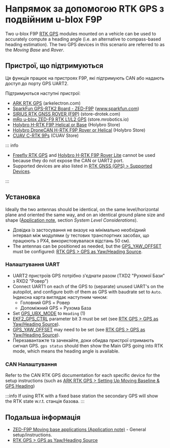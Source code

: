 # Напрямок за допомогою RTK GPS з подвійним u-blox F9P

Two u-blox F9P [RTK GPS](../gps_compass/rtk_gps.md) modules mounted on a vehicle can be used to accurately compute a heading angle (i.e. an alternative to compass-based heading estimation).
The two GPS devices in this scenario are referred to as the _Moving Base_ and _Rover_.

## Пристрої, що підтримуються

Ця функція працює на пристроях F9P, які підтримують CAN або надають доступ до порту GPS UART2.

Підтримуються наступні пристрої:

- [ARK RTK GPS](https://arkelectron.com/product/ark-rtk-gps/) (arkelectron.com)
- [SparkFun GPS-RTK2 Board - ZED-F9P](https://www.sparkfun.com/products/15136) (www.sparkfun.com)
- [SIRIUS RTK GNSS ROVER (F9P)](https://store-drotek.com/911-sirius-rtk-gnss-rover-f9p.html) (store-drotek.com)
- [mRo u-blox ZED-F9 RTK L1/L2 GPS](https://store.mrobotics.io/product-p/m10020d.htm) (store.mrobotics.io)
- [Holybro H-RTK F9P Helical or Base](https://holybro.com/products/h-rtk-f9p-gnss-series) (Holybro Store)
- [Holybro DroneCAN H-RTK F9P Rover or Helical](https://holybro.com/collections/dronecan-h-rtk) (Holybro Store)
- [CUAV C-RTK 9Ps](https://store.cuav.net/shop/c-rtk-9ps/) (CUAV Store)

::: info

- [Freefly RTK GPS](../gps_compass/rtk_gps_freefly.md) and [Holybro H-RTK F9P Rover Lite](../gps_compass/rtk_gps_holybro_h-rtk-f9p.md) cannot be used because they do not expose the CAN or UART2 port.
- Supported devices are also listed in [RTK GNSS (GPS) > Supported Devices](../gps_compass/rtk_gps.md#supported-devices).

:::

## Установка

Ideally the two antennas should be identical, on the same level/horizontal plane and oriented the same way, and on an identical ground plane size and shape ([Application note](https://content.u-blox.com/sites/default/files/documents/ZED-F9P-MovingBase_AppNote_UBX-19009093.pdf), section _System Level Considerations_).

- Довідка із застосування не вказує на мінімально необхідний інтервал між модулями (у тестових транспортних засобах, що працюють з PX4, використовувалася відстань 50 см).
- The antennas can be positioned as needed, but the [GPS_YAW_OFFSET](../advanced_config/parameter_reference.md#GPS_YAW_OFFSET) must be configured:
  [RTK GPS > GPS as Yaw/Heading Source](../gps_compass/rtk_gps.md#configuring-gps-as-yaw-heading-source).

### Налаштування UART

- UART2 пристроїв GPS потрібно з'єднати разом (TXD2 "Рухомої Бази" з RXD2 "Ровер")
- Connect UART1 on each of the GPS to (separate) unused UART's on the autopilot, and configure both of them as GPS with baudrate set to `Auto`.
  Індексна карта виглядає наступним чином:
  - Головний GPS = Ровер
  - Допоміжний GPS = Рухома База
- Set [GPS_UBX_MODE](../advanced_config/parameter_reference.md#GPS_UBX_MODE) to `Heading` (1)
- [EKF2_GPS_CTRL](../advanced_config/parameter_reference.md#EKF2_GPS_CTRL) parameter bit 3 must be set (see [RTK GPS > GPS as Yaw/Heading Source](../gps_compass/rtk_gps.md#configuring-gps-as-yaw-heading-source)).
- [GPS_YAW_OFFSET](../advanced_config/parameter_reference.md#GPS_YAW_OFFSET) may need to be set (see [RTK GPS > GPS as Yaw/Heading Source](../gps_compass/rtk_gps.md#configuring-gps-as-yaw-heading-source)).
- Перезавантажте та зачекайте, доки обидва пристрої отримають сигнал GPS.
  `gps status` should then show the Main GPS going into RTK mode, which means the heading angle is available.

### CAN Налаштування

Refer to the CAN RTK GPS documentation for each specific device for the setup instructions (such as [ARK RTK GPS > Setting Up Moving Baseline & GPS Heading](../dronecan/ark_rtk_gps.md#setting-up-moving-baseline-gps-heading))

:::info
If using RTK with a fixed base station the secondary GPS will show the RTK state w.r.t. станція базова.
:::

## Подальша інформація

- [ZED-F9P Moving base applications (Application note)](https://content.u-blox.com/sites/default/files/documents/ZED-F9P-MovingBase_AppNote_UBX-19009093.pdf) - General setup/instructions.
- [RTK GPS > GPS as Yaw/Heading Source](../gps_compass/rtk_gps.md#configuring-gps-as-yaw-heading-source)
